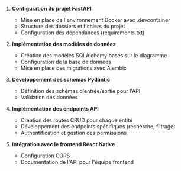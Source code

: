 

1. **Configuration du projet FastAPI**
   - Mise en place de l'environnement Docker avec .devcontainer
   - Structure des dossiers et fichiers du projet
   - Configuration des dépendances (requirements.txt)

2. **Implémentation des modèles de données**
   - Création des modèles SQLAlchemy basés sur le diagramme
   - Configuration de la base de données
   - Mise en place des migrations avec Alembic

3. **Développement des schémas Pydantic**
   - Définition des schémas d'entrée/sortie pour l'API
   - Validation des données

4. **Implémentation des endpoints API**
   - Création des routes CRUD pour chaque entité
   - Développement des endpoints spécifiques (recherche, filtrage)
   - Authentification et gestion des permissions

5. **Intégration avec le frontend React Native**
   - Configuration CORS
   - Documentation de l'API pour l'équipe frontend
